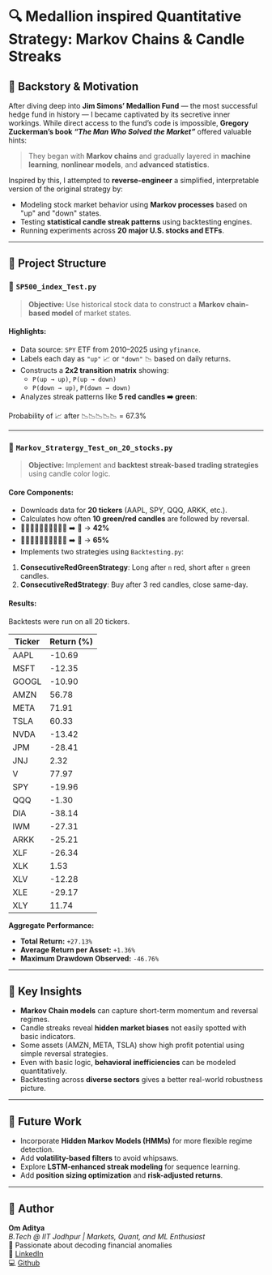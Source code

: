 # 🔍 Medallion inspired Quantitative Strategy: Markov Chains & Candle Streaks

## 🧠 Backstory & Motivation

After diving deep into **Jim Simons’ Medallion Fund** — the most successful hedge fund in history — I became captivated by its secretive inner workings. While direct access to the fund’s code is impossible, **Gregory Zuckerman’s book _“The Man Who Solved the Market”_** offered valuable hints:

> They began with **Markov chains** and gradually layered in **machine learning**, **nonlinear models**, and **advanced statistics**.

Inspired by this, I attempted to **reverse-engineer** a simplified, interpretable version of the original strategy by:
- Modeling stock market behavior using **Markov processes** based on "up" and "down" states.
- Testing **statistical candle streak patterns** using backtesting engines.
- Running experiments across **20 major U.S. stocks and ETFs**.

---

## 🧩 Project Structure

### 📁 `SP500_index_Test.py`

> **Objective:** Use historical stock data to construct a **Markov chain-based model** of market states.

#### Highlights:
- Data source: `SPY` ETF from 2010–2025 using `yfinance`.
- Labels each day as `"up"` 📈 or `"down"` 📉 based on daily returns.
- Constructs a **2x2 transition matrix** showing:
  - `P(up → up)`, `P(up → down)`
  - `P(down → up)`, `P(down → down)`
- Analyzes streak patterns like **5 red candles ➡️ green**:

Probability of 📈 after 📉📉📉📉📉 = 67.3%


---

### 📁 `Markov_Stratergy_Test_on_20_stocks.py`

> **Objective:** Implement and **backtest streak-based trading strategies** using candle color logic.

#### Core Components:
- Downloads data for **20 tickers** (AAPL, SPY, QQQ, ARKK, etc.).
- Calculates how often **10 green/red candles** are followed by reversal.
- 📗📗📗📗📗📗📗📗📗📗 ➡️ 📕 → **42%**
- 📕📕📕📕📕📕📕📕📕📕 ➡️ 📗 → **65%**
- Implements two strategies using `Backtesting.py`:
1. **ConsecutiveRedGreenStrategy**: Long after `n` red, short after `n` green candles.
2. **ConsecutiveRedStrategy**: Buy after 3 red candles, close same-day.

#### Results:
Backtests were run on all 20 tickers.

| Ticker | Return (%) |
|--------|------------|
| AAPL   | -10.69     |
| MSFT   | -12.35     |
| GOOGL  | -10.90     |
| AMZN   | 56.78      |
| META   | 71.91      |
| TSLA   | 60.33      |
| NVDA   | -13.42     |
| JPM    | -28.41     |
| JNJ    | 2.32       |
| V      | 77.97      |
| SPY    | -19.96     |
| QQQ    | -1.30      |
| DIA    | -38.14     |
| IWM    | -27.31     |
| ARKK   | -25.21     |
| XLF    | -26.34     |
| XLK    | 1.53       |
| XLV    | -12.28     |
| XLE    | -29.17     |
| XLY    | 11.74      |

**Aggregate Performance:**
- **Total Return:** `+27.13%`
- **Average Return per Asset:** `+1.36%`
- **Maximum Drawdown Observed:** `-46.76%`

---

## 🧠 Key Insights

- **Markov Chain models** can capture short-term momentum and reversal regimes.
- Candle streaks reveal **hidden market biases** not easily spotted with basic indicators.
- Some assets (AMZN, META, TSLA) show high profit potential using simple reversal strategies.
- Even with basic logic, **behavioral inefficiencies** can be modeled quantitatively.
- Backtesting across **diverse sectors** gives a better real-world robustness picture.

---

## 📌 Future Work

- Incorporate **Hidden Markov Models (HMMs)** for more flexible regime detection.
- Add **volatility-based filters** to avoid whipsaws.
- Explore **LSTM-enhanced streak modeling** for sequence learning.
- Add **position sizing optimization** and **risk-adjusted returns**.

---

## 👤 Author

**Om Aditya**  
_B.Tech @ IIT Jodhpur | Markets, Quant, and ML Enthusiast_  
📘 Passionate about decoding financial anomalies  
🔗 [LinkedIn](https://www.linkedin.com/in/omaditya8)  
💻 [Github](https://github.com/Rohanom)  

